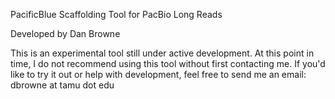 PacificBlue Scaffolding Tool for PacBio Long Reads

Developed by Dan Browne

This is an experimental tool still under active development. At this point in time, I do not recommend using this tool without first contacting me. If you'd like to try it out or help with development, feel free to send me an email: dbrowne at tamu dot edu